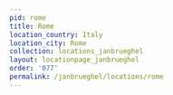 ```yaml
---
pid: rome
title: Rome
location_country: Italy
location_city: Rome
collection: locations_janbrueghel
layout: locationpage_janbrueghel
order: '077'
permalink: /janbrueghel/locations/rome
---
```

